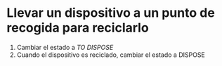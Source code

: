 # Llevar un dispositivo a un punto de recogida para reciclarlo

1. Cambiar el estado a _TO DISPOSE_
2. Cuando el dispositivo es reciclado, cambiar el estado a DISPOSE

